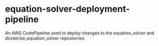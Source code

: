 # equation-solver-deployment-pipeline
An AWS CodePipeline used to deploy changes to the equation_solver and dockerize_equation_solver repositories.
